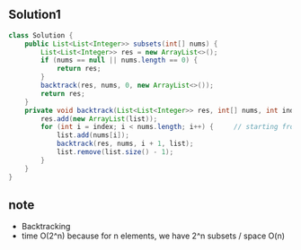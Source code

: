 ## Solution1
``` java  
class Solution {
    public List<List<Integer>> subsets(int[] nums) {
        List<List<Integer>> res = new ArrayList<>();
        if (nums == null || nums.length == 0) {
            return res;
        }
        backtrack(res, nums, 0, new ArrayList<>());
        return res;
    }
    private void backtrack(List<List<Integer>> res, int[] nums, int index, List<Integer> list) {
        res.add(new ArrayList(list));
        for (int i = index; i < nums.length; i++) {     // starting from passed in index 
            list.add(nums[i]);
            backtrack(res, nums, i + 1, list);
            list.remove(list.size() - 1);
        }
    }
}
```

## note
* Backtracking 
* time O(2^n) because for n elements, we have 2^n subsets / space O(n)
